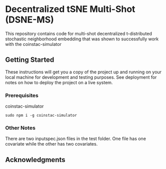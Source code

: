 # Decentralized tSNE Multi-Shot (DSNE-MS)

This repository contains code for multi-shot decentralized t-distributed stochastic neighborhood embedding that was shown to successfully work with the coinstac-simulator

## Getting Started

These instructions will get you a copy of the project up and running on your local machine for development and testing purposes. See deployment for notes on how to deploy the project on a live system.

### Prerequisites

coinstac-simulator

```
sudo npm i -g coinstac-simulator
```

### Other Notes
There are two inputspec.json files in the test folder.
One file has one covariate while the other has two covariates.

## Acknowledgments

